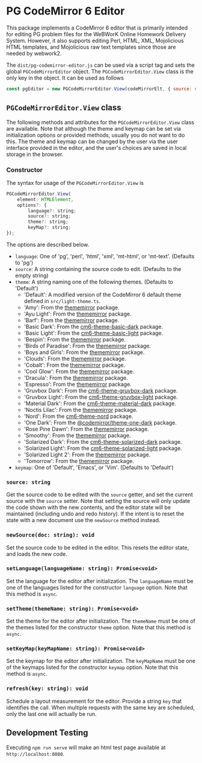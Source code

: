 # PG CodeMirror 6 Editor

This package implements a CodeMirror 6 editor that is primarily intended for editing PG problem files for the WeBWorK
Online Homework Delivery System. However, it also supports editing Perl, HTML, XML, Mojolicious HTML templates, and
Mojolicious raw text templates since those are needed by webwork2.

The `dist/pg-codemirror-editor.js` can be used via a script tag and sets the global `PGCodeMirrorEditor` object. The
`PGCodeMirrorEditor.View` class is the only key in the object. It can be used as follows

```Javascript
const pgEditor = new PGCodeMirrorEditor.View(codeMirrorElt, { source: sourceCode });
```

## `PGCodeMirrorEditor.View` class

The following methods and attributes for the `PGCodeMirrorEditor.View` class are available. Note that although the theme
and keymap can be set via initialization options or provided methods, usually you do not want to do this. The theme and
keymap can be changed by the user via the user interface provided in the editor, and the user's choices are saved in
local storage in the browser.

### Constructor

The syntax for usage of the `PGCodeMirrorEditor.View` is

```Javascript
PGCodeMirrorEditor.View(
    element: HTMLElement,
    options?: {
        language?: string;
        source?: string;
        theme?: string;
        keyMap?: string;
});
```

The options are described below.

- `language`: One of 'pg', 'perl', 'html', 'xml', 'mt-html', or 'mt-text'. (Defaults to 'pg')
- `source`: A string containing the source code to edit. (Defaults to the empty string)
- `theme`: A string naming one of the following themes. (Defaults to 'Default')
  - 'Default': A modified version of the CodeMirror 6 default theme defined in `src/light-theme.ts`.
  - 'Amy': From the [thememirror](https://thememirror.net/) package.
  - 'Ayu Light': From the [thememirror](https://thememirror.net/) package.
  - 'Barf': From the [thememirror](https://thememirror.net/) package.
  - 'Basic Dark': From the [cm6-theme-basic-dark](https://github.com/craftzdog/cm6-themes) package.
  - 'Basic Light': From the [cm6-theme-basic-light](https://github.com/craftzdog/cm6-themes) package.
  - 'Bespin': From the [thememirror](https://thememirror.net/) package.
  - 'Birds of Paradise': From the [thememirror](https://thememirror.net/) package.
  - 'Boys and Girls': From the [thememirror](https://thememirror.net/) package.
  - 'Clouds': From the [thememirror](https://thememirror.net/) package.
  - 'Cobalt': From the [thememirror](https://thememirror.net/) package.
  - 'Cool Glow': From the [thememirror](https://thememirror.net/) package.
  - 'Dracula': From the [thememirror](https://thememirror.net/) package.
  - 'Espresso': From the [thememirror](https://thememirror.net/) package.
  - 'Gruvbox Dark': From the [cm6-theme-gruvbox-dark](https://github.com/craftzdog/cm6-themes) package.
  - 'Gruvbox Light': From the [cm6-theme-gruvbox-light](https://github.com/craftzdog/cm6-themes) package.
  - 'Material Dark': From the [cm6-theme-material-dark](https://github.com/craftzdog/cm6-themes) package.
  - 'Noctis Lilac': From the [thememirror](https://thememirror.net/) package.
  - 'Nord': From the [cm6-theme-nord](https://github.com/craftzdog/cm6-themes) package.
  - 'One Dark': From the [@codemirror/theme-one-dark](https://github.com/codemirror/theme-one-dark) package.
  - 'Rose Pine Dawn': From the [thememirror](https://thememirror.net/) package.
  - 'Smoothy': From the [thememirror](https://thememirror.net/) package.
  - 'Solarized Dark': From the [cm6-theme-solarized-dark](https://github.com/craftzdog/cm6-themes) package.
  - 'Solarized Light': From the [cm6-theme-solarized-light](https://github.com/craftzdog/cm6-themes) package.
  - 'Solarized Light 2': From the [thememirror](https://thememirror.net/) package.
  - 'Tomorrow': From the [thememirror](https://thememirror.net/) package.
- `keymap`: One of 'Default', 'Emacs', or 'Vim'. (Defaults to 'Default')

### `source: string`

Get the source code to be edited with the `source` getter, and set the current source with the `source` setter. Note
that setting the source will only update the code shown with the new contents, and the editor state will be maintained
(including undo and redo history). If the intent is to reset the state with a new document use the `newSource` method
instead.

### `newSource(doc: string): void`

Set the source code to be edited in the editor. This resets the editor state, and loads the new code.

### `setLanguage(languageName: string): Promise<void>`

Set the language for the editor after initialization. The `languageName` must be one of the languages listed for the
constructor `language` option. Note that this method is `async`.

### `setTheme(themeName: string): Promise<void>`

Set the theme for the editor after initialization. The `themeName` must be one of the themes listed for the constructor
`theme` option. Note that this method is `async`.

### `setKeyMap(keyMapName: string): Promise<void>`

Set the keymap for the editor after initialization. The `keyMapName` must be one of the keymaps listed for the
constructor `keymap` option. Note that this method is `async`.

### `refresh(key: string): void`

Schedule a layout measurement for the editor. Provide a string `key` that identifies the call. When multiple requests
with the same key are scheduled, only the last one will actually be run.

## Development Testing

Executing `npm run serve` will make an html test page available at `http://localhost:8080`.

